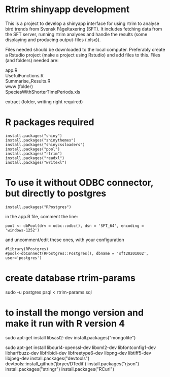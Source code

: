 # Rtrim shinyapp development
This is a project to develop a shinyapp interface for using rtrim to analyse bird trends from Svensk Fågeltaxering (SFT). It includes fetching data from the SFT server, running rtrim analyses and handle the results (some displaying and producing output-files (.xlsx)). 

Files needed should be downloaded to the local computer. Preferably create a Rstudio project (make a project using Rstudio) and add files to this. Files (and folders) needed are:

app.R<br/>
UsefulFunctions.R<br/>
Summarise_Results.R<br/>
www (folder)<br/>
SpeciesWithShorterTimePeriods.xls<br/>

extract (folder, writing right required)<br/>

# R packages required
```
install.packages("shiny")
install.packages("shinythemes")
install.packages("shinycssloaders")
install.packages("pool")
install.packages("rtrim")
install.packages("readxl")
install.packages("writexl")
```

# To use it without ODBC connector, but directly to postgres
```
install.packages("RPostgres")
```
in the app.R file, comment the line:
```
pool <- dbPool(drv = odbc::odbc(), dsn = 'SFT_64', encoding = 'windows-1252')
```
and uncomment/edit these ones, with your configuration
```
#library(RPostgres)
#pool<-dbConnect(RPostgres::Postgres(), dbname = 'sft20201002', user='postgres')
```


# create database rtrim-params
sudo -u postgres psql < rtrim-params.sql


# to install the mongo version and make it run with R version 4
sudo apt-get install libsasl2-dev
install.packages("mongolite")


sudo apt-get install libcurl4-openssl-dev libxml2-dev libfontconfig1-dev libharfbuzz-dev libfribidi-dev libfreetype6-dev libpng-dev libtiff5-dev libjpeg-dev
install.packages("devtools")
devtools::install_github('jbryer/DTedit')
install.packages("rjson")
install.packages("stringr")
install.packages("RCurl")